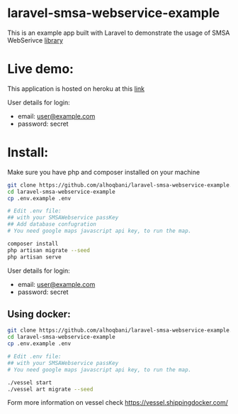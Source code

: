 # laravel-smsa-webservice-example


This is an example app built with Laravel to demonstrate the usage of SMSA WebSerivce [library](https://github.com/alhoqbani/smsa-webservice)


# Live demo:
This application is hosted on heroku at this [link](http://laravel-smsa-webservice.herokuapp.com/)

User details for login:
- email: user@example.com
- password: secret

# Install:
Make sure you have php and composer installed on your machine
```bash
git clone https://github.com/alhoqbani/laravel-smsa-webservice-example.git
cd laravel-smsa-webservice-example
cp .env.example .env

# Edit .env file:
## with your SMSAWebservice passKey
## Add database confugration
# You need google maps javascript api key, to run the map.

composer install
php artisan migrate --seed
php artisan serve
```

User details for login:
- email: user@example.com
- password: secret


## Using docker:
```bash
git clone https://github.com/alhoqbani/laravel-smsa-webservice-example.git
cd laravel-smsa-webservice-example
cp .env.example .env

# Edit .env file:
## with your SMSAWebservice passKey
# You need google maps javascript api key, to run the map.

./vessel start
./vessel art migrate --seed
```
Form more information on vessel check https://vessel.shippingdocker.com/
